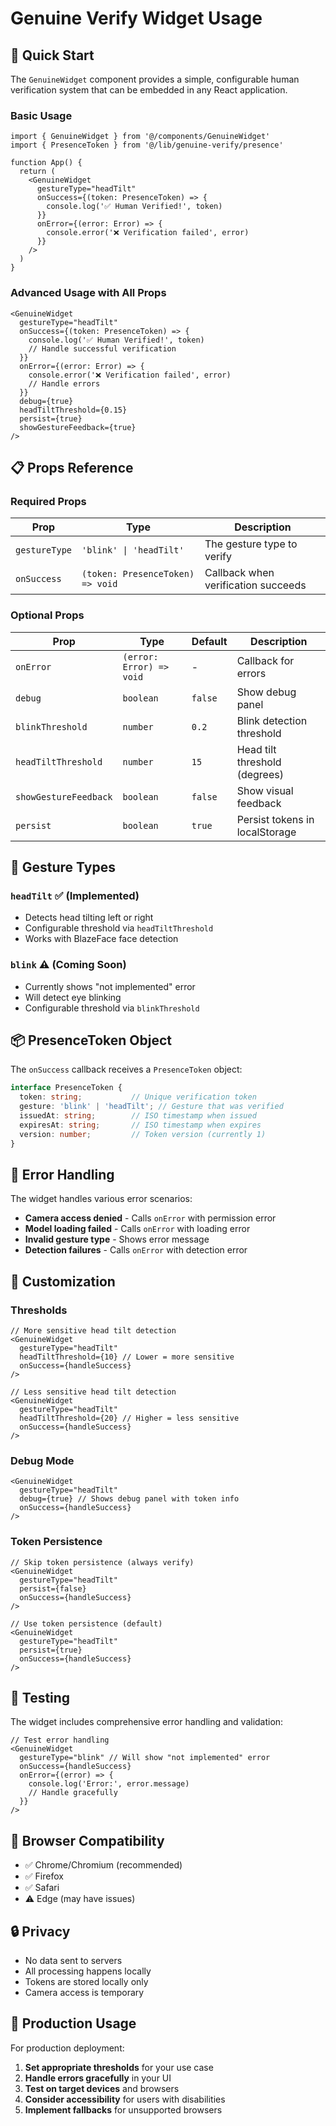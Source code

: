 # Genuine Verify Widget Usage

## 🚀 Quick Start

The `GenuineWidget` component provides a simple, configurable human verification system that can be embedded in any React application.

### Basic Usage

```tsx
import { GenuineWidget } from '@/components/GenuineWidget'
import { PresenceToken } from '@/lib/genuine-verify/presence'

function App() {
  return (
    <GenuineWidget
      gestureType="headTilt"
      onSuccess={(token: PresenceToken) => {
        console.log('✅ Human Verified!', token)
      }}
      onError={(error: Error) => {
        console.error('❌ Verification failed', error)
      }}
    />
  )
}
```

### Advanced Usage with All Props

```tsx
<GenuineWidget
  gestureType="headTilt"
  onSuccess={(token: PresenceToken) => {
    console.log('✅ Human Verified!', token)
    // Handle successful verification
  }}
  onError={(error: Error) => {
    console.error('❌ Verification failed', error)
    // Handle errors
  }}
  debug={true}
  headTiltThreshold={0.15}
  persist={true}
  showGestureFeedback={true}
/>
```

## 📋 Props Reference

### Required Props

| Prop | Type | Description |
|------|------|-------------|
| `gestureType` | `'blink' \| 'headTilt'` | The gesture type to verify |
| `onSuccess` | `(token: PresenceToken) => void` | Callback when verification succeeds |

### Optional Props

| Prop | Type | Default | Description |
|------|------|---------|-------------|
| `onError` | `(error: Error) => void` | - | Callback for errors |
| `debug` | `boolean` | `false` | Show debug panel |
| `blinkThreshold` | `number` | `0.2` | Blink detection threshold |
| `headTiltThreshold` | `number` | `15` | Head tilt threshold (degrees) |
| `showGestureFeedback` | `boolean` | `false` | Show visual feedback |
| `persist` | `boolean` | `true` | Persist tokens in localStorage |

## 🎯 Gesture Types

### `headTilt` ✅ (Implemented)
- Detects head tilting left or right
- Configurable threshold via `headTiltThreshold`
- Works with BlazeFace face detection

### `blink` ⚠️ (Coming Soon)
- Currently shows "not implemented" error
- Will detect eye blinking
- Configurable threshold via `blinkThreshold`

## 📦 PresenceToken Object

The `onSuccess` callback receives a `PresenceToken` object:

```ts
interface PresenceToken {
  token: string;           // Unique verification token
  gesture: 'blink' | 'headTilt'; // Gesture that was verified
  issuedAt: string;        // ISO timestamp when issued
  expiresAt: string;       // ISO timestamp when expires
  version: number;         // Token version (currently 1)
}
```

## 🔧 Error Handling

The widget handles various error scenarios:

- **Camera access denied** - Calls `onError` with permission error
- **Model loading failed** - Calls `onError` with loading error
- **Invalid gesture type** - Shows error message
- **Detection failures** - Calls `onError` with detection error

## 🎨 Customization

### Thresholds
```tsx
// More sensitive head tilt detection
<GenuineWidget
  gestureType="headTilt"
  headTiltThreshold={10} // Lower = more sensitive
  onSuccess={handleSuccess}
/>

// Less sensitive head tilt detection  
<GenuineWidget
  gestureType="headTilt"
  headTiltThreshold={20} // Higher = less sensitive
  onSuccess={handleSuccess}
/>
```

### Debug Mode
```tsx
<GenuineWidget
  gestureType="headTilt"
  debug={true} // Shows debug panel with token info
  onSuccess={handleSuccess}
/>
```

### Token Persistence
```tsx
// Skip token persistence (always verify)
<GenuineWidget
  gestureType="headTilt"
  persist={false}
  onSuccess={handleSuccess}
/>

// Use token persistence (default)
<GenuineWidget
  gestureType="headTilt"
  persist={true}
  onSuccess={handleSuccess}
/>
```

## 🧪 Testing

The widget includes comprehensive error handling and validation:

```tsx
// Test error handling
<GenuineWidget
  gestureType="blink" // Will show "not implemented" error
  onSuccess={handleSuccess}
  onError={(error) => {
    console.log('Error:', error.message)
    // Handle gracefully
  }}
/>
```

## 📱 Browser Compatibility

- ✅ Chrome/Chromium (recommended)
- ✅ Firefox
- ✅ Safari
- ⚠️ Edge (may have issues)

## 🔒 Privacy

- No data sent to servers
- All processing happens locally
- Tokens are stored locally only
- Camera access is temporary

## 🚀 Production Usage

For production deployment:

1. **Set appropriate thresholds** for your use case
2. **Handle errors gracefully** in your UI
3. **Test on target devices** and browsers
4. **Consider accessibility** for users with disabilities
5. **Implement fallbacks** for unsupported browsers 